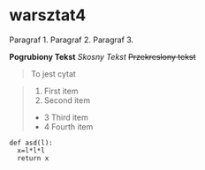 # warsztat4

Paragraf 1.
Paragraf 2.
Paragraf 3.

**Pogrubiony Tekst**
*Skosny Tekst*
~~Przekreslony tekst~~
> To jest cytat

> 1. First item
> 2. Second item
> - 3 Third item
> - 4 Fourth item

    def asd(l):
      x=l*l*l
      return x
      
